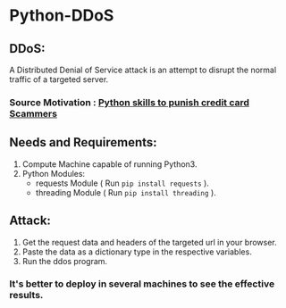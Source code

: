 # Python-DDoS

## DDoS:
  A Distributed Denial of Service attack is an attempt to disrupt the normal traffic of a targeted server.

### Source Motivation : [Python skills to punish credit card Scammers](https://youtu.be/StmNWzHbQJU)     


## Needs and Requirements:

1. Compute Machine capable of running Python3.
2. Python Modules:
    - requests Module ( Run `pip install requests` ).
    - threading Module ( Run `pip install threading` ).

## Attack:

1. Get the request data and headers of the targeted url in your browser.
2. Paste the data as a dictionary type in the respective variables.
3. Run the ddos program.

### It's better to deploy in several machines to see the effective results.


